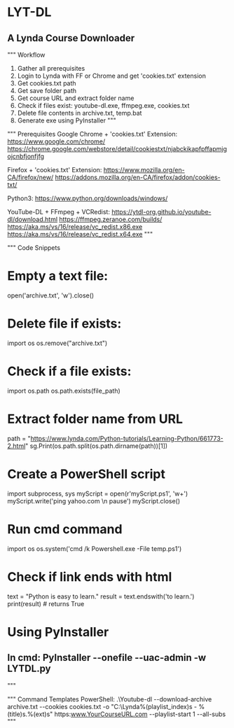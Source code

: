 # LYT-DL
A Lynda Course Downloader
---------------------------



""" Workflow
1. Gather all prerequisites
2. Login to Lynda with FF or Chrome and get 'cookies.txt' extension
3. Get cookies.txt path
4. Get save folder path
5. Get course URL and extract folder name
6. Check if files exist: youtube-dl.exe, ffmpeg.exe, cookies.txt
7. Delete file contents in archive.txt, temp.bat
8. Generate exe using PyInstaller
"""


""" Prerequisites
Google Chrome + 'cookies.txt' Extension:
https://www.google.com/chrome/
https://chrome.google.com/webstore/detail/cookiestxt/njabckikapfpffapmjgojcnbfjonfjfg

Firefox + 'cookies.txt' Extension:
https://www.mozilla.org/en-CA/firefox/new/
https://addons.mozilla.org/en-CA/firefox/addon/cookies-txt/

Python3:
https://www.python.org/downloads/windows/

YouTube-DL + FFmpeg + VCRedist:
https://ytdl-org.github.io/youtube-dl/download.html
https://ffmpeg.zeranoe.com/builds/
https://aka.ms/vs/16/release/vc_redist.x86.exe
https://aka.ms/vs/16/release/vc_redist.x64.exe
"""

""" Code Snippets
# Empty a text file:
open('archive.txt', 'w').close()


# Delete file if exists:
import os
os.remove("archive.txt")


# Check if a file exists:
import os.path
os.path.exists(file_path)


# Extract folder name from URL
path = "https://www.lynda.com/Python-tutorials/Learning-Python/661773-2.html"
sg.Print(os.path.split(os.path.dirname(path))[1])


# Create a PowerShell script
import subprocess, sys
myScript = open(r'myScript.ps1', 'w+')
myScript.write('ping yahoo.com \n pause')
myScript.close()


# Run cmd command
import os
os.system('cmd /k Powershell.exe -File temp.ps1')


# Check if link ends with html
text = "Python is easy to learn."
result = text.endswith('to learn.')
print(result) # returns True


# Using PyInstaller
## In cmd: PyInstaller --onefile --uac-admin -w LYTDL.py
"""

""" Command Templates
PowerShell:
.\Youtube-dl --download-archive archive.txt --cookies cookies.txt -o "C:\Lynda\%(playlist_index)s - %(title)s.%(ext)s" https:www.YourCourseURL.com --playlist-start 1 --all-subs
"""

